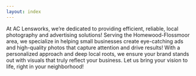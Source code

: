 ```yaml
---
layout: index
---
```


At AC Lensworks, we’re dedicated to providing efficient, reliable, local photography and advertising solutions! Serving the Homewood-Flossmoor area, we specialize in helping small businesses create eye-catching ads and high-quality photos that capture attention and drive results! With a personalized approach and deep local roots, we ensure your brand stands out with visuals that truly reflect your business. Let us bring your vision to life, right in your neighborhood!